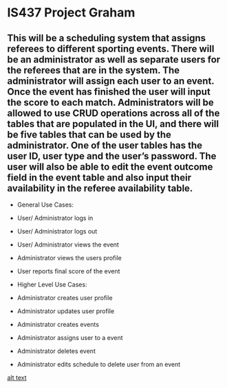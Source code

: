 # IS437 Project Graham
## This will be a scheduling system that assigns referees to different sporting events. There will be an administrator as well as separate users for the referees that are in the system. The administrator will assign each user to an event. Once the event has finished the user will input the score to each match. Administrators will be allowed to use CRUD operations across all of the tables that are populated in the UI, and there will be five tables that can be used by the administrator. One of the user tables has the user ID, user type and the user’s password. The user will also be able to edit the event outcome field in the event table and also input their availability in the referee availability table. 

* General Use Cases:
 * User/ Administrator logs in
 * User/ Administrator logs out
 * User/ Administrator views the event 
 * Administrator views the users profile
 * User reports final score of the event
 
* Higher Level Use Cases:
 * Administrator creates user profile
 * Administrator updates user profile
 * Administrator creates events
 * Administrator assigns user to a event
 * Administrator deletes event
 * Administrator edits schedule to delete user from an event

[alt text](https://github.com/graham-graham/IS437-Project-Graham/blob/master/image%20(22).png)
